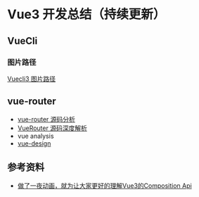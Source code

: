 # Vue3 开发总结（持续更新）

## VueCli

### 图片路径

[Vuecli3 图片路径](
https://blog.csdn.net/qq_31126175/article/details/99550889)

## vue-router

- [vue-router 源码分析
](https://liyucang-git.github.io/2019/08/15/vue-router%E6%BA%90%E7%A0%81%E5%88%86%E6%9E%90/)
- [VueRouter 源码深度解析](https://juejin.im/post/6844903647378145294#heading-7)
- vue analysis
- [vue-design](https://github.com/HcySunYang/vue-design/tree/elegant)

## 参考资料

- [做了一夜动画，就为让大家更好的理解Vue3的Composition Api](https://juejin.im/post/6890545920883032071?utm_source=gold_browser_extension#comment)
